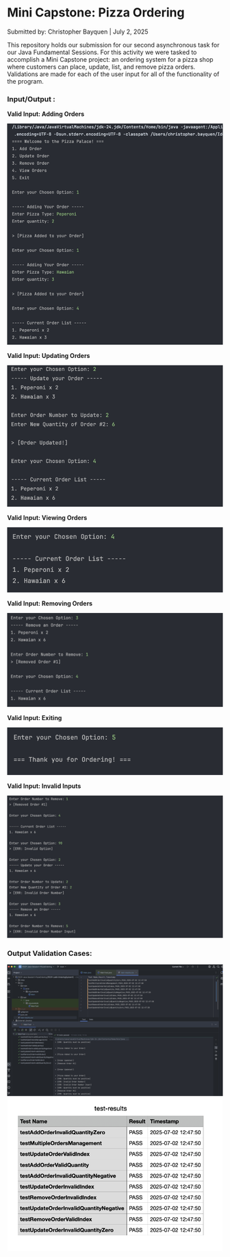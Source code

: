 # Mini Capstone: Pizza Ordering

Submitted by: Christopher Bayquen | July 2, 2025

This repository holds our submission for our second asynchronous task for our Java Fundamental Sessions. For this activity we were tasked to accomplish a Mini Capstone project: an ordering system for a pizza shop where customers can place, update, list, and remove pizza orders. Validations are made for each of the user input for all of the functionality of the program. 

### Input/Output :

**Valid Input: Adding Orders**

<img alt="Sample Input/Output Screenshot" src="images/Sample-Adding Orders.png"/>

**Valid Input: Updating Orders**

<img alt="Sample Input/Output Screenshot" src="images/Sample-Updating Orders.png"/>

**Valid Input: Viewing Orders**

<img alt="Sample Input/Output Screenshot" src="images/Sample-Viewing Orders.png"/>


**Valid Input: Removing Orders**

<img alt="Sample Input/Output Screenshot" src="images/Sample-Removing Orders.png"/>

**Valid Input: Exiting**

<img alt="Sample Input/Output Screenshot" src="images/Sample-Exit.png"/>


**Valid Input: Invalid Inputs**

<img alt="Sample Input/Output Screenshot" src="images/Sample-Invalid Inputs.png"/>




### Output Validation Cases:

<img alt="Output Validation Cases" src="images/Sample-Output Validation Cases.png"/>

<img alt="Output Validation Cases" src="images/Sample-Output Validation.png"/>